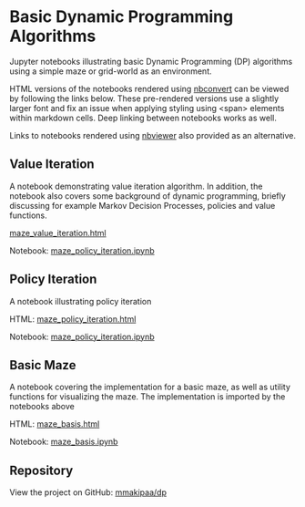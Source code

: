 
# Basic Dynamic Programming Algorithms

Jupyter notebooks illustrating basic Dynamic Programming (DP) algorithms using a simple maze or grid-world as an environment.

HTML versions of the notebooks rendered using [nbconvert](https://github.com/jupyter/nbconvert) can be viewed by following the links below. These pre-rendered versions use a slightly larger font and fix an issue when applying styling using \<span\> elements within markdown cells. Deep linking between notebooks works as well.

Links to notebooks rendered using [nbviewer](https://nbviewer.org/) also provided as an alternative. 

## Value Iteration

A notebook demonstrating value iteration algorithm. In addition, the notebook also covers some background of dynamic programming, briefly discussing for example Markov Decision Processes, policies and value functions.

[maze_value_iteration.html](html/maze_value_iteration.html) 

Notebook: [maze_policy_iteration.ipynb](https://nbviewer.org/github/mmakipaa/dp/blob/main/notebooks/maze_value_iteration.ipynb)

## Policy Iteration

A notebook illustrating policy iteration

HTML: [maze_policy_iteration.html](html/maze_policy_iteration.html) 

Notebook: [maze_policy_iteration.ipynb](https://nbviewer.org/github/mmakipaa/dp/blob/main/notebooks/maze_policy_iteration.ipynb)

## Basic Maze

A notebook covering the implementation for a basic maze, as well as utility functions for visualizing the maze. The implementation is imported by the notebooks above

HTML: [maze_basis.html](html/maze_basis.html) 

Notebook: [maze_basis.ipynb](https://nbviewer.org/github/mmakipaa/dp/blob/main/notebooks/maze_basis.ipynb)

## Repository

View the project on GitHub: [mmakipaa/dp](https://github.com/mmakipaa/test-pages)